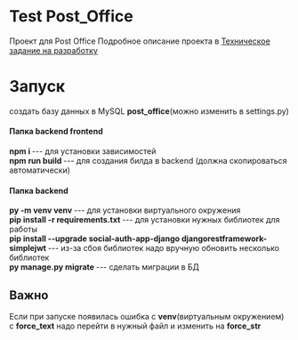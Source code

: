 # Test Post_Office
Проект для Post Office 
Подробное описание проекта в [Техническое задание на разработку](https://github.com/Denkod9/test_postoffice/blob/master/Docs/technical_requirements.md "ТЗ на разработку")



# Запуск
создать базу данных в MySQL <b>post_office</b>(можно изменить в settings.py)


#### Папка backend frontend
<b> npm i </b>          --- для установки зависимостей
<br/>
<b> npm run build </b>   --- для создания билда в backend (должна скопироваться автоматически)

#### Папка backend
<b> py -m venv venv </b>  --- для установки виртуального окружения
<br/>
<b> pip install -r requirements.txt </b> --- для установки нужных библиотек для работы
<br/>
<b> pip install --upgrade social-auth-app-django djangorestframework-simplejwt </b> --- из-за сбоя библиотек надо вручную обновить несколько библиотек 
<br/>
<b> py manage.py migrate </b>   --- сделать миграции в БД

## Важно
Если при запуске появилась ошибка с <b>venv</b>(виртуальным окружением) с <b>force_text</b> надо перейти в нужный файл и изменить на <b>force_str</b>

